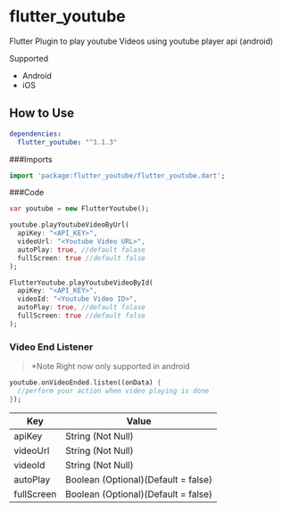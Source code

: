 # flutter_youtube

Flutter Plugin to play youtube Videos using youtube player api (android)

Supported
* Android
* iOS

## How to Use

```yaml
dependencies:
  flutter_youtube: "^1.1.3"
```

###Imports

```dart
import 'package:flutter_youtube/flutter_youtube.dart';
```

###Code

```dart
var youtube = new FlutterYoutube();

youtube.playYoutubeVideoByUrl(
  apiKey: "<API_KEY>",
  videoUrl: "<Youtube Video URL>",
  autoPlay: true, //default falase
  fullScreen: true //default false
);
```

```dart
FlutterYoutube.playYoutubeVideoById(
  apiKey: "<API_KEY>",
  videoId: "<Youtube Video ID>",
  autoPlay: true, //default falase
  fullScreen: true //default false
);
```

### Video End Listener

> *Note Right now only supported in android

```dart
youtube.onVideoEnded.listen((onData) {
  //perform your action when video playing is done
});
```

Key | Value
------------ | -------------
apiKey | String (Not Null)
videoUrl | String (Not Null)
videoId | String (Not Null)
autoPlay | Boolean (Optional)(Default = false)
fullScreen | Boolean (Optional)(Default = false)
